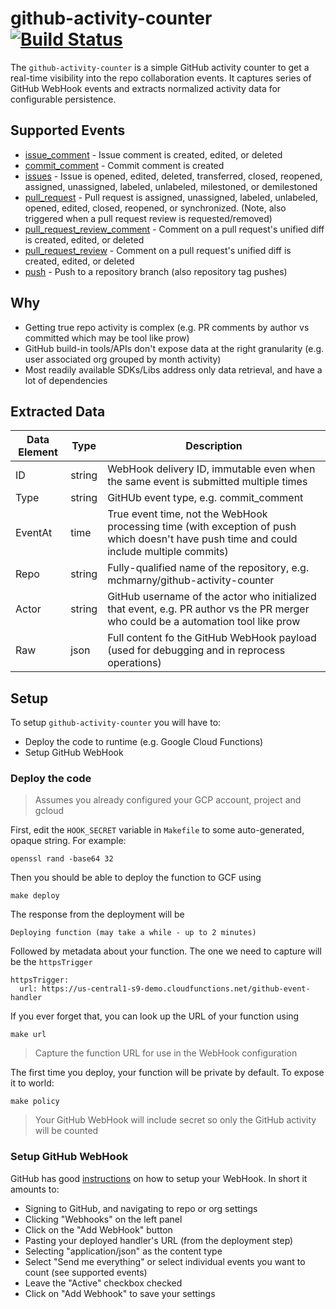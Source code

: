 # github-activity-counter [![Build Status](https://travis-ci.org/mchmarny/github-activity-counter.svg?branch=master)](https://travis-ci.org/mchmarny/github-activity-counter)

The `github-activity-counter` is a simple GitHub activity counter to get a real-time visibility into the repo collaboration events. It captures series of GitHub WebHook events and extracts normalized activity data for configurable persistence.

## Supported Events

* [issue_comment](https://developer.github.com/v3/activity/events/types/#issuecommentevent) - Issue comment is created, edited, or deleted
* [commit_comment](https://developer.github.com/v3/activity/events/types/#commitcommentevent) - Commit comment is created
* [issues](https://developer.github.com/v3/activity/events/types/#issuesevent) - Issue is opened, edited, deleted, transferred, closed, reopened, assigned, unassigned, labeled, unlabeled, milestoned, or demilestoned
* [pull_request](https://developer.github.com/v3/activity/events/types/#pullrequestevent) - Pull request is assigned, unassigned, labeled, unlabeled, opened, edited, closed, reopened, or synchronized. (Note, also triggered when a pull request review is requested/removed)
* [pull_request_review_comment](https://developer.github.com/v3/activity/events/types/#pullrequestreviewcommentevent) - Comment on a pull request's unified diff is created, edited, or deleted
* [pull_request_review](https://developer.github.com/v3/activity/events/types/#pullrequestreviewcommentevent) - Comment on a pull request's unified diff is created, edited, or deleted
* [push](https://developer.github.com/v3/activity/events/types/#pushevent) - Push to a repository branch (also repository tag pushes)

## Why

* Getting true repo activity is complex (e.g. PR comments by author vs committed which may be tool like prow)
* GitHub build-in tools/APIs don't expose data at the right granularity (e.g. user associated org grouped by month activity)
* Most readily available SDKs/Libs address only data retrieval, and have a lot of dependencies

## Extracted Data

| Data Element | Type   | Description                                                                                                                               |
| ------------ | ------ | ----------------------------------------------------------------------------------------------------------------------------------------- |
| ID           | string | WebHook delivery ID, immutable even when the same event is submitted multiple times                                                       |
| Type         | string | GitHUb event type, e.g. commit_comment                                                                                                    |
| EventAt      | time   | True event time, not the WebHook processing time (with exception of push which doesn't have push time and could include multiple commits) |
| Repo         | string | Fully-qualified name of the repository, e.g. mchmarny/github-activity-counter                                                             |
| Actor        | string | GitHub username of the actor who initialized that event, e.g. PR author vs the PR merger who could be a automation tool like prow         |
| Raw          | json   | Full content fo the GitHub WebHook payload (used for debugging and in reprocess operations)                                               |

## Setup

To setup `github-activity-counter` you will have to:

* Deploy the code to runtime (e.g. Google Cloud Functions)
* Setup GitHub WebHook

### Deploy the code

> Assumes you already configured your GCP account, project and gcloud

First, edit the `HOOK_SECRET` variable in `Makefile` to some auto-generated, opaque string. For example:

```shell
openssl rand -base64 32
```

 Then you should be able to deploy the function to GCF using

```shell
make deploy
```

The response from the deployment will be

```shell
Deploying function (may take a while - up to 2 minutes)
```

Followed by metadata about your function. The one we need to capture will be the `httpsTrigger`

```shell
httpsTrigger:
  url: https://us-central1-s9-demo.cloudfunctions.net/github-event-handler
```

If you ever forget that, you can look up the URL of your function using

```shell
make url
```

> Capture the function URL for use in the WebHook configuration

The first time you deploy, your function will be private by default. To expose it to world:

```shell
make policy
```

> Your GitHub WebHook will include secret so only the GitHub activity will be counted


### Setup GitHub WebHook

GitHub has good [instructions](https://developer.github.com/webhooks/creating/) on how to setup your WebHook. In short it amounts to:

* Signing to GitHub, and navigating to repo or org settings
* Clicking "Webhooks" on the left panel
* Click on the "Add WebHook" button
* Pasting your deployed handler's URL (from the deployment step)
* Selecting "application/json" as the content type
* Select "Send me everything" or select individual events you want to count (see supported events)
* Leave the "Active" checkbox checked
* Click on "Add Webhook" to save your settings

